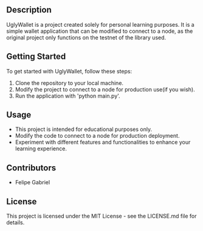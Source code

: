 ## Description
UglyWallet is a project created solely for personal learning purposes. It is a simple wallet application that can be modified to connect to a node, as the original project only functions on the testnet of the library used.

## Getting Started
To get started with UglyWallet, follow these steps:
1. Clone the repository to your local machine.
2. Modify the project to connect to a node for production use(if you wish).
3. Run the application with 'python main.py'.

## Usage
- This project is intended for educational purposes only.
- Modify the code to connect to a node for production deployment.
- Experiment with different features and functionalities to enhance your learning experience.

## Contributors
- Felipe Gabriel

## License
This project is licensed under the MIT License - see the LICENSE.md file for details.
